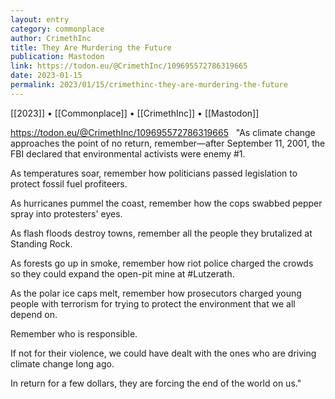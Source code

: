 ```yaml
---
layout: entry
category: commonplace
author: CrimethInc
title: They Are Murdering the Future
publication: Mastodon
link: https://todon.eu/@CrimethInc/109695572786319665
date: 2023-01-15
permalink: 2023/01/15/crimethinc-they-are-murdering-the-future
---
```


[[2023]] • [[Commonplace]] • [[CrimethInc]] • [[Mastodon]]

https://todon.eu/@CrimethInc/109695572786319665
 
"As climate change approaches the point of no return, remember—after September 11, 2001, the FBI declared that environmental activists were enemy #1.

As temperatures soar, remember how politicians passed legislation to protect fossil fuel profiteers.

As hurricanes pummel the coast, remember how the cops swabbed pepper spray into protesters' eyes.

As flash floods destroy towns, remember all the people they brutalized at Standing Rock.

As forests go up in smoke, remember how riot police charged the crowds so they could expand the open-pit mine at #Lutzerath.

As the polar ice caps melt, remember how prosecutors charged young people with terrorism for trying to protect the environment that we all depend on.

Remember who is responsible.

If not for their violence, we could have dealt with the ones who are driving climate change long ago.

In return for a few dollars, they are forcing the end of the world on us."
